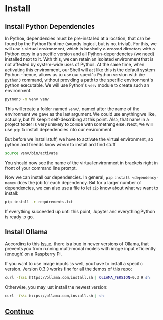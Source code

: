 # Install

## Install Python Dependencies

In Python, dependencies must be pre-installed at a location, that can be found by the Python Runtime (sounds logical, but is not trivial). For this, we will use a virtual environment, which is basically a created directory with a Python copy in a specific version and all Python-dependencies (we need) installed next to it. With this, we can retain an isolated environment that is not affected by system-wide uses of Python. At the same time, when activating this environment, our Shell will act like this is the default system Python - hence, allows us to use our specific Python version with the `python3` command, without providing a path to the specific environment's python executable. We will use Python's `venv` module to create such an environment.

```bash
python3 -m venv venv
```

This will create a folder named `venv/`, named after the name of the environment we gave as the last argument. We could use anything we like, actually, but I'll keep it self-describing at this point. Also, that name in a project folder is very unlikely to collide with something else. Next, we will use `pip` to install dependencies into our environment.

But before we install stuff, we have to activate the virtual environment, so python and friends know *where* to install and find stuff:
```bash
source venv/bin/activate
```
You should now see the name of the virtual environment in brackets right in front of your command line prompt.

Now we can install our dependencies. In general, `pip install <dependency-name>` does the job for each dependency. But for a larger number of dependencies, we can also use a file to let `pip` know about what we want to install:
```bash
pip install -r requirements.txt 
```
If everything succeeded up until this point, Jupyter and everything Python is ready to go.


## Install Ollama
According to this [Issue](https://github.com/ollama/ollama/issues/7733), there is a bug in newer versions of Ollama, that prevents you from running multi-modal models with image input efficiently (enough) on a Raspberry Pi.

If you want to use image inputs as well, you have to install a specific version. Version 0.3.9 works fine for all the demos of this repo:
```bash
curl -fsSL https://ollama.com/install.sh | OLLAMA_VERSION=0.3.9 sh
```

Otherwise, you may just install the newest version:
```bash
curl -fsSL https://ollama.com/install.sh | sh
```

## [Continue](README.md#start-services)
